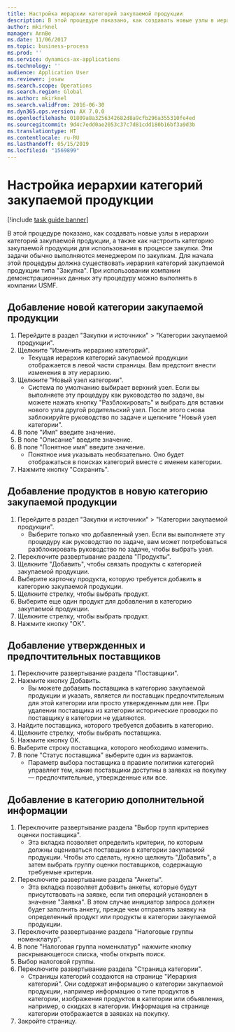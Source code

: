 ```yaml
---
title: Настройка иерархии категорий закупаемой продукции
description: В этой процедуре показано, как создавать новые узлы в иерархии категорий закупаемой продукции, а также как настроить категорию закупаемой продукции для использования в процессе закупки.
author: mkirknel
manager: AnnBe
ms.date: 11/06/2017
ms.topic: business-process
ms.prod: ''
ms.service: dynamics-ax-applications
ms.technology: ''
audience: Application User
ms.reviewer: josaw
ms.search.scope: Operations
ms.search.region: Global
ms.author: mkirknel
ms.search.validFrom: 2016-06-30
ms.dyn365.ops.version: AX 7.0.0
ms.openlocfilehash: 01809a8a3256342682d8a9cfb296a355310fe4ed
ms.sourcegitcommit: 9d4c7edd0ae2053c37c7d81cdd180b16bf3a9d3b
ms.translationtype: HT
ms.contentlocale: ru-RU
ms.lasthandoff: 05/15/2019
ms.locfileid: "1569899"
---
```

# <a name="set-up-a-procurement-category-hierarchy"></a>Настройка иерархии категорий закупаемой продукции

[!include [task guide banner](../../includes/task-guide-banner.md)]

В этой процедуре показано, как создавать новые узлы в иерархии категорий закупаемой продукции, а также как настроить категорию закупаемой продукции для использования в процессе закупки. Эти задачи обычно выполняются менеджером по закупкам. Для начала этой процедуры должна существовать иерархия категорий закупаемой продукции типа "Закупка". При использовании компании демонстрационных данных эту процедуру можно выполнять в компании USMF.


## <a name="add-a-new-procurement-category"></a>Добавление новой категории закупаемой продукции
1. Перейдите в раздел "Закупки и источники" > "Категории закупаемой продукции".
2. Щелкните "Изменить иерархию категорий".
    * Текущая иерархия категорий закупаемой продукции отображается в левой части страницы. Вам предстоит внести изменения в эту иерархию.  
3. Щелкните "Новый узел категории".
    * Система по умолчанию выбирает верхний узел. Если вы выполняете эту процедуру как руководство по задаче, вы можете нажать кнопку "Разблокировать" и выбрать для вставки нового узла другой родительский узел. После этого снова заблокируйте руководство по задаче и щелкните "Новый узел категории".  
4. В поле "Имя" введите значение.
5. В поле "Описание" введите значение.
6. В поле "Понятное имя" введите значение.
    * Понятное имя указывать необязательно. Оно будет отображаться в поисках категорий вместе с именем категории.  
7. Нажмите кнопку "Сохранить".

## <a name="add-products-to-your-new-procurement-category"></a>Добавление продуктов в новую категорию закупаемой продукции
1. Перейдите в раздел "Закупки и источники" > "Категории закупаемой продукции".
    * Выберите только что добавленный узел. Если вы выполняете эту процедуру как руководство по задаче, вам может потребоваться разблокировать руководство по задаче, чтобы выбрать узел.  
2. Переключите развертывание раздела "Продукты".
3. Щелкните "Добавить", чтобы связать продукты с категорией закупаемой продукции.
4. Выберите карточку продукта, которую требуется добавить в категорию закупаемой продукции.
5. Щелкните стрелку, чтобы выбрать продукт.
6. Выберите еще один продукт для добавления в категорию закупаемой продукции.
7. Щелкните стрелку, чтобы выбрать продукт.
8. Нажмите кнопку "OК".

## <a name="add-approved-and-preferred-vendors"></a>Добавление утвержденных и предпочтительных поставщиков
1. Переключите развертывание раздела "Поставщики".
2. Нажмите кнопку Добавить.
    * Вы можете добавить поставщика в категорию закупаемой продукции и указать, является ли поставщик предпочтительным для этой категории или просто утвержденным для нее. При удалении поставщика из категории исторические проводки по поставщику в категории не удаляются.   
3. Найдите поставщика, которого требуется добавить в категорию.
4. Щелкните стрелку, чтобы выбрать поставщика.
5. Нажмите кнопку OK.
6. Выберите строку поставщика, которого необходимо изменить.
7. В поле "Статус поставщика" выберите один из вариантов.
    * Параметр выбора поставщика в правиле политики категорий управляет тем, какие поставщики доступны в заявках на покупку — предпочтительные, утвержденные или все.   

## <a name="add-additional-information-to-the-category"></a>Добавление в категорию дополнительной информации
1. Переключите развертывание раздела "Выбор групп критериев оценки поставщика".
    * Эта вкладка позволяет определить критерии, по которым должны оцениваться поставщики в категории закупаемой продукции. Чтобы это сделать, нужно щелкнуть "Добавить", а затем выбрать группу оценки поставщиков, содержащую требуемые критерии.  
2. Переключите развертывание раздела "Анкеты".
    * Эта вкладка позволяет добавить анкеты, которые будут присутствовать на заявке, если тип операций установлен в значение "Заявка". В этом случае инициатор запроса должен будет заполнить анкету, прежде чем отправлять заявку на определенный продукт или продукты в категории закупаемой продукции.  
3. Переключите развертывание раздела "Налоговые группы номенклатур".
4. В поле "Налоговая группа номенклатур" нажмите кнопку раскрывающегося списка, чтобы открыть поиск.
5. Выбор налоговой группы.
6. Переключите развертывание раздела "Страница категории".
    * Страницы категорий создаются на странице "Иерархия категорий". Они содержат информацию о категории закупаемой продукции, например информацию о типе продуктов в категории, изображения продуктов в категории или объявления, например, о скидках в категории. Информация на странице категории отображается в заявках на покупку.  
7. Закройте страницу.

